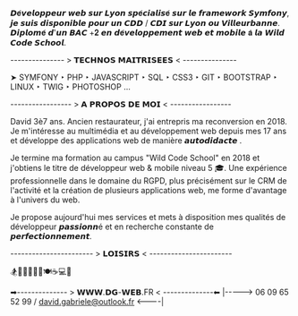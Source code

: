 𝘿𝐞́𝙫𝙚𝙡𝙤𝙥𝙥𝙚𝙪𝙧 𝙬𝙚𝙗 𝙨𝙪𝙧 𝙇𝙮𝙤𝙣 𝙨𝙥𝐞́𝙘𝙞𝙖𝙡𝙞𝙨𝐞́ 𝙨𝙪𝙧 𝙡𝙚 𝙛𝙧𝙖𝙢𝙚𝙬𝙤𝙧𝙠 𝙎𝙮𝙢𝙛𝙤𝙣𝙮, 𝙟𝙚 𝙨𝙪𝙞𝙨 𝙙𝙞𝙨𝙥𝙤𝙣𝙞𝙗𝙡𝙚 𝙥𝙤𝙪𝙧 𝙪𝙣 𝘾𝘿𝘿 / 𝘾𝘿𝙄 𝙨𝙪𝙧 𝙇𝙮𝙤𝙣 𝙤𝙪 𝙑𝙞𝙡𝙡𝙚𝙪𝙧𝙗𝙖𝙣𝙣𝙚. 𝘿𝙞𝙥𝙡𝙤𝙢𝐞́ 𝙙'𝙪𝙣 𝘽𝘼𝘾 +𝟐 𝙚𝙣 𝙙𝐞́𝙫𝙚𝙡𝙤𝙥𝙥𝙚𝙢𝙚𝙣𝙩 𝙬𝙚𝙗 𝙚𝙩 𝙢𝙤𝙗𝙞𝙡𝙚 𝐚̀ 𝙡𝙖 𝙒𝙞𝙡𝙙 𝘾𝙤𝙙𝙚 𝙎𝙘𝙝𝙤𝙤𝙡.

--------------- > 𝗧𝗘𝗖𝗛𝗡𝗢𝗦 𝗠𝗔𝗜𝗧𝗥𝗜𝗦𝗘𝗘𝗦 < ---------------

➤ SYMFONY ‣ PHP ‣ JAVASCRIPT ‣ SQL ‣ CSS3 ‣ GIT ‣ BOOTSTRAP ‣ LINUX ‣ TWIG ‣ PHOTOSHOP ...


----------------- > 𝗔 𝗣𝗥𝗢𝗣𝗢𝗦 𝗗𝗘 𝗠𝗢𝗜 < -----------------

David 3è7 ans. Ancien restaurateur, j'ai entrepris ma reconversion en 2018. Je m'intéresse au multimédia et au développement web depuis mes 17 ans et développe des applications web de manière 𝙖𝙪𝙩𝙤𝙙𝙞𝙙𝙖𝙘𝙩𝙚 .

Je termine ma formation au campus "Wild Code School" en 2018 et j'obtiens le titre de développeur web & mobile niveau 5 🎓.
Une expérience professionnelle dans le domaine du RGPD, plus précisément sur le CRM de l'activité et la création de plusieurs applications web, me forme d'avantage à l'univers du web.

Je propose aujourd'hui mes services et mets à disposition mes qualités de développeur 𝙥𝙖𝙨𝙨𝙞𝙤𝙣𝙣é et en recherche constante de 𝙥𝙚𝙧𝙛𝙚𝙘𝙩𝙞𝙤𝙣𝙣𝙚𝙢𝙚𝙣𝙩.

----------------------- > 𝗟𝗢𝗜𝗦𝗜𝗥𝗦 < -----------------------

🏂🚴‍🧗‍🥊🎱🎳🍽️☕💻🎸



➡-------------- > 𝗪𝗪𝗪.𝗗𝗚-𝗪𝗘𝗕.FR < --------------⬅
|-----> 06 09 65 52 99 / david.gabriele@outlook.fr <----| 
